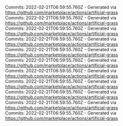 Commits: 2022-02-21T06:59:55.760Z - Generated via https://github.com/marketplace/actions/artificial-grass
<br>
Commits: 2022-02-21T06:59:55.760Z - Generated via https://github.com/marketplace/actions/artificial-grass
<br>
Commits: 2022-02-21T06:59:55.760Z - Generated via https://github.com/marketplace/actions/artificial-grass
<br>
Commits: 2022-02-21T06:59:55.760Z - Generated via https://github.com/marketplace/actions/artificial-grass
<br>
Commits: 2022-02-21T06:59:55.760Z - Generated via https://github.com/marketplace/actions/artificial-grass
<br>
Commits: 2022-02-21T06:59:55.760Z - Generated via https://github.com/marketplace/actions/artificial-grass
<br>
Commits: 2022-02-21T06:59:55.760Z - Generated via https://github.com/marketplace/actions/artificial-grass
<br>
Commits: 2022-02-21T06:59:55.760Z - Generated via https://github.com/marketplace/actions/artificial-grass
<br>
Commits: 2022-02-21T06:59:55.760Z - Generated via https://github.com/marketplace/actions/artificial-grass
<br>
Commits: 2022-02-21T06:59:55.760Z - Generated via https://github.com/marketplace/actions/artificial-grass
<br>
Commits: 2022-02-21T06:59:55.760Z - Generated via https://github.com/marketplace/actions/artificial-grass
<br>
